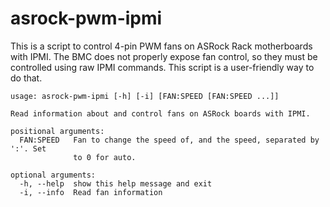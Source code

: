 # asrock-pwm-ipmi

This is a script to control 4-pin PWM fans on ASRock Rack motherboards with IPMI. The BMC does not properly expose fan control, so they must be controlled using raw IPMI commands. This script is a user-friendly way to do that.


    usage: asrock-pwm-ipmi [-h] [-i] [FAN:SPEED [FAN:SPEED ...]]

    Read information about and control fans on ASRock boards with IPMI.

    positional arguments:
      FAN:SPEED   Fan to change the speed of, and the speed, separated by ':'. Set
                  to 0 for auto.

    optional arguments:
      -h, --help  show this help message and exit
      -i, --info  Read fan information
